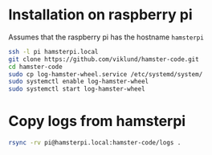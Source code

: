 # Installation on raspberry pi

Assumes that the raspberry pi has the hostname `hamsterpi`

```bash
ssh -l pi hamsterpi.local
git clone https://github.com/viklund/hamster-code.git
cd hamster-code
sudo cp log-hamster-wheel.service /etc/systemd/system/
sudo systemctl enable log-hamster-wheel
sudo systemctl start log-hamster-wheel
```

# Copy logs from hamsterpi

```bash
rsync -rv pi@hamsterpi.local:hamster-code/logs .
```

